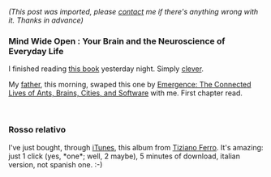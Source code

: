*(This post was imported, please [contact](#/contact) me if there's anything wrong with it. Thanks in advance)*

<div class="entry-body">
<h3>Mind Wide Open : Your Brain and the Neuroscience of Everyday Life</h3>
<p>
	I finished reading <a href="http://www.amazon.com/exec/obidos/ASIN/0743241665/stevenberlinj-20">this book</a> yesterday night. Simply <a href="http://www.stevenberlinjohnson.com/">clever</a>.
</p>
<p>
	My <a href="http://www.joseantoniocobena.com/">father</a>, this morning, swaped this one by <a href="http://www.amazon.com/exec/obidos/ASIN/0684868768/stevenberlinj-20">Emergence: The Connected Lives of Ants, Brains, Cities, and Software</a> with me. First chapter read.
</p>
<br />
<h3>Rosso relativo</h3>
<p>
	I've just bought, through <a href="http://www.apple.com/itunes/">iTunes</a>, this album from <a href="http://www.tizianoferro.com/">Tiziano Ferro</a>. It's amazing: just 1 click (yes, *one*; well, 2 maybe), 5 minutes of download, italian version, not spanish one. :-)
</p>

</div>
